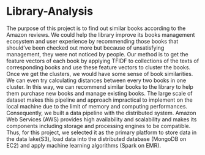 # Library-Analysis

The purpose of this project is to find out similar books according to the Amazon reviews. We could help the library improve its books management ecosystem and user experience by recommending those books that should’ve been checked out more but because of unsatisfying management, they were not noticed by people.
Our method is to get the feature vectors of each book by applying TFIDF to collections of the texts of corresponding books and use these feature vectors to cluster the books. Once we get the clusters, we would have some sense of book similarities. We can even try calculating distances between every two books in one cluster. In this way, we can recommend similar books to the library to help them purchase new books and manage existing books.
The large scale of dataset makes this pipeline and approach impractical to implement on the local machine due to the limit of memory and computing performances. Consequently, we built a data pipeline with the distributed system. Amazon Web Services (AWS) provides high availability and scalability and makes its components including storage and processing engines to be compatible. Thus, for this project, we selected it as the primary platform to store data in the data lake(S3), load data into the distributed database (MongoDB on EC2) and apply machine learning algorithms (Spark on EMR).